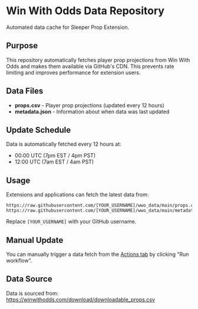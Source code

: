 # Win With Odds Data Repository

Automated data cache for Sleeper Prop Extension.

## Purpose

This repository automatically fetches player prop projections from Win With Odds and makes them available via GitHub's CDN. This prevents rate limiting and improves performance for extension users.

## Data Files

- **props.csv** - Player prop projections (updated every 12 hours)
- **metadata.json** - Information about when data was last updated

## Update Schedule

Data is automatically fetched every 12 hours at:
- 00:00 UTC (7pm EST / 4pm PST)
- 12:00 UTC (7am EST / 4am PST)

## Usage

Extensions and applications can fetch the latest data from:

```
https://raw.githubusercontent.com/[YOUR_USERNAME]/wwo_data/main/props.csv
https://raw.githubusercontent.com/[YOUR_USERNAME]/wwo_data/main/metadata.json
```

Replace `[YOUR_USERNAME]` with your GitHub username.

## Manual Update

You can manually trigger a data fetch from the [Actions tab](../../actions/workflows/fetch-wwo-data.yml) by clicking "Run workflow".

## Data Source

Data is sourced from: https://winwithodds.com/download/downloadable_props.csv
